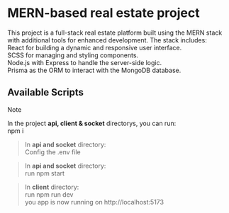 # MERN-based real estate project

This project is a full-stack real estate platform built using the MERN stack with additional tools for enhanced development. 
The stack includes:<br />
React for building a dynamic and responsive user interface.<br />
SCSS for managing and styling components.<br />
Node.js with Express to handle the server-side logic.<br />
Prisma as the ORM to interact with the MongoDB database.<br />

## Available Scripts
> [!NOTE]
>In the project **api, client & socket** directorys, you can run:<br />
> npm i
>

>In **api and socket** directory:<br />
> Config the .env file
>

>In **api and socket** directory:<br />
> run npm start
>

>In **client** directory:<br />
> run npm run dev<br />
> you app is now running on http://localhost:5173<br />
